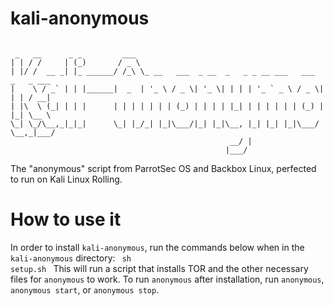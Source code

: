 # kali-anonymous
<code>
 _   __      _ _         ___                                                    
| | / /     | (_)       / _ \                                                   
| |/ /  __ _| |_ ______/ /_\ \_ __   ___  _ __  _   _ _ __ ___   ___  _   _ ___ 
|    \ / _` | | |______|  _  | '_ \ / _ \| '_ \| | | | '_ ` _ \ / _ \| | | / __|
| |\  \ (_| | | |      | | | | | | | (_) | | | | |_| | | | | | | (_) | |_| \__ \
\_| \_/\__,_|_|_|      \_| |_/_| |_|\___/|_| |_|\__, |_| |_| |_|\___/ \__,_|___/
                                                 __/ |                          
                                                |___/  
</code>

The "anonymous" script from ParrotSec OS and Backbox Linux, perfected to run on Kali Linux Rolling.

# How to use it
In order to install <code>kali-anonymous</code>, run the commands below when in the <code>kali-anonymous</code> directory:
<code>
sh setup.sh
</code>
This will run a script that installs TOR and the other necessary files for <code>anonymous</code> to work.
To run <code>anonymous</code> after installation, run <code>anonymous</code>, <code>anonymous start</code>, or <code>anonymous stop</code>.
